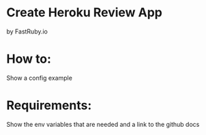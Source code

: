 # Create Heroku Review App

by FastRuby.io

# How to:

Show a config example

# Requirements:

Show the env variables that are needed and a link to the github docs
